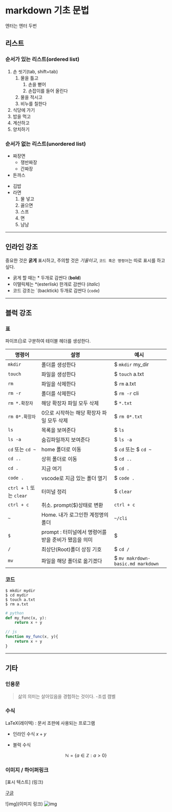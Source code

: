 # markdown 기초 문법

엔터는 엔터 두번

## 리스트

### 순서가 있는 리스트(ordered list)

1. 손 씻기(tab, shift+tab)
   1. 물을 틀고
      1. 손을 뻗어
      2. 손잡이를 들어 올린다
   2. 물을 적시고
   3. 비누를 칠한다
2. 식당에 가기
3. 밥을 먹고
4. 계산하고
5. 양치하기

### 순서가 없는 리스트(unordered list)

- 짜장면
  - 쟁반짜장
  - 간짜장
- 돈까스
* 김밥
* 라면
    1. 물 넣고
    2. 끓으면
    3. 스프
    4. 면
    5. 냠냠
  
---

## 인라인 강조
중요한 것은 **굵게** 표시하고, 주의할 것은 *기울이고*, `코드 혹은 명령어`는 따로 표시를 하고싶다.

- 굵게 할 때는 * 두개로 감싼다 (**bold**)
- 이탤릭체는 *(esterlisk) 한개로 감싼다 (*italic*)
- 코드 강조는 \`(backtick) 두개로 감싼다 (`code`)

---

## 블럭 강조

### 표

파이프(|)로 구분하여 테이블 헤더를 생성한다.

|명령어|설명|예시|
|-|-|-|
|`mkdir`|폴더를 생성한다|$ `mkdir` my_dir|
|`touch`|파일을 생성한다|$ `touch` a.txt|
|`rm`|파일을 삭제한다|$ `rm` a.txt|
|`rm -r`|폴더를 삭제한다|$ `rm -r` cli|
|`rm *.확장자`|해당 확장자 파일 모두 삭제|$ `*.txt`|
|`rm 0*.확장자`|0으로 시작하는 해당 확장자 파일 모두 삭제|$ `rm 0*.txt`|
|`ls`|목록을 보여준다|$ `ls`|
|`ls -a`|숨김파일까지 보여준다|$ `ls -a`|
|`cd` 또는 `cd ~`|home 폴더로 이동|$ `cd` 또는 $ `cd ~`|
|`cd ..`|상위 폴더로 이동|$ `cd ..`|
|`cd . `|지금 여기|$ `cd .`|
|`code .`|vscode로 지금 있는 폴더 열기|$ `code .`|
|`ctrl + l` 또는 `clear`|터미널 정리|$ `clear`|
|`ctrl + c`|취소. prompt($)상태로 변환|`ctrl + c`|
|`~`|Home. 내가 로그인한 계정명의 폴더|`~/cli`|
|`$`|prompt : 터미널에서 명령어를 받을 준비가 됐음을 의미|$|
|`/`|최상단(Root)폴더 상징 기호|$ `cd /`|
|`mv`|파일을 해당 폴더로 옮기겠다|$ `mv makrdown-basic.md markdown`|

### 코드

```
$ mkdir mydir
$ cd mydir
$ touch a.txt
$ rm a.txt
```

```python
# python
def my_func(x, y):
    return x + y
```

```javascript
// js
function my_func(x, y){
    return x + y
}
```

---

## 기타

### 인용문

> 삶의 의미는 살아있음을 경험하는 것이다. 
> -조셉 캠벨

### 수식
LaTeX(레이텍) : 문서 조판에 사용되는 프로그램

- 인라인 수식 $x + y$

- 블럭 수식  

$$
\mathbb{N} = \{ a \in \mathbb{Z} : a > 0 \}
$$

### 이미지 / 하이퍼링크
[표시 텍스트] (링크)

[구글](https://google.com)

![img](이미지 링크)
![img](https://www.creativeboom.com/uploads/articles/70/7061556f2bf274e57e387b4ab67b3b3bc7032958_1620.jpeg)
